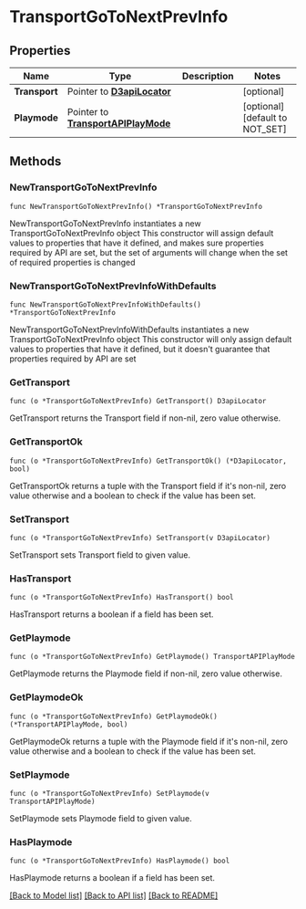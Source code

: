 # TransportGoToNextPrevInfo

## Properties

Name | Type | Description | Notes
------------ | ------------- | ------------- | -------------
**Transport** | Pointer to [**D3apiLocator**](D3apiLocator.md) |  | [optional] 
**Playmode** | Pointer to [**TransportAPIPlayMode**](TransportAPIPlayMode.md) |  | [optional] [default to NOT_SET]

## Methods

### NewTransportGoToNextPrevInfo

`func NewTransportGoToNextPrevInfo() *TransportGoToNextPrevInfo`

NewTransportGoToNextPrevInfo instantiates a new TransportGoToNextPrevInfo object
This constructor will assign default values to properties that have it defined,
and makes sure properties required by API are set, but the set of arguments
will change when the set of required properties is changed

### NewTransportGoToNextPrevInfoWithDefaults

`func NewTransportGoToNextPrevInfoWithDefaults() *TransportGoToNextPrevInfo`

NewTransportGoToNextPrevInfoWithDefaults instantiates a new TransportGoToNextPrevInfo object
This constructor will only assign default values to properties that have it defined,
but it doesn't guarantee that properties required by API are set

### GetTransport

`func (o *TransportGoToNextPrevInfo) GetTransport() D3apiLocator`

GetTransport returns the Transport field if non-nil, zero value otherwise.

### GetTransportOk

`func (o *TransportGoToNextPrevInfo) GetTransportOk() (*D3apiLocator, bool)`

GetTransportOk returns a tuple with the Transport field if it's non-nil, zero value otherwise
and a boolean to check if the value has been set.

### SetTransport

`func (o *TransportGoToNextPrevInfo) SetTransport(v D3apiLocator)`

SetTransport sets Transport field to given value.

### HasTransport

`func (o *TransportGoToNextPrevInfo) HasTransport() bool`

HasTransport returns a boolean if a field has been set.

### GetPlaymode

`func (o *TransportGoToNextPrevInfo) GetPlaymode() TransportAPIPlayMode`

GetPlaymode returns the Playmode field if non-nil, zero value otherwise.

### GetPlaymodeOk

`func (o *TransportGoToNextPrevInfo) GetPlaymodeOk() (*TransportAPIPlayMode, bool)`

GetPlaymodeOk returns a tuple with the Playmode field if it's non-nil, zero value otherwise
and a boolean to check if the value has been set.

### SetPlaymode

`func (o *TransportGoToNextPrevInfo) SetPlaymode(v TransportAPIPlayMode)`

SetPlaymode sets Playmode field to given value.

### HasPlaymode

`func (o *TransportGoToNextPrevInfo) HasPlaymode() bool`

HasPlaymode returns a boolean if a field has been set.


[[Back to Model list]](../README.md#documentation-for-models) [[Back to API list]](../README.md#documentation-for-api-endpoints) [[Back to README]](../README.md)


